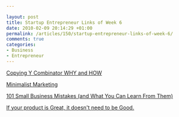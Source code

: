 ```yaml
---

layout: post
title: Startup Entrepreneur Links of Week 6
date: 2010-02-09 20:14:29 +01:00
permalink: /articles/150/startup-entrepreneur-links-of-week-6/
comments: true
categories: 
- Business
- Entrepreneur
---
```


[Copying Y Combinator WHY and
HOW](http://blog.jedchristiansen.com/2009/09/21/copying-y-combinator-why-and-how/)

[Minimalist
Marketing](http://intrepid-llc.com/2010/02/06/minimalist-marketing/)

[101 Small Business Mistakes (and What You Can Learn From
Them)](http://www.openforum.com/idea-hub/topics/money/article/101-small-business-mistakes-and-what-you-can-learn-from-them-gregory-go)

[If your product is Great, it doesn't need to be
Good.](http://paulbuchheit.blogspot.com/2010/02/if-your-product-is-great-it-doesnt-need.html)
